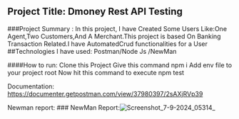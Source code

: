 ## Project Title:  Dmoney Rest API Testing
 ###Project Summary : In this project, I have Created Some Users Like:One Agent,Two Customers,And A Merchant.This project is based On Banking Transaction Related.I have AutomatedCrud 
functionalities for a User
##Technologies I have used: Postman/Node Js /NewMan


####How to run:
Clone this Project
Give this command npm i
Add env file to your project root
Now hit this command to execute npm test




Documentation: https://documenter.getpostman.com/view/37980397/2sAXjRVp39

Newman report: ### NewMan Report:![Screenshot_7-9-2024_05314_](https://github.com/user-attachments/assets/ba37d4ac-47fe-4f63-ba15-28071dd6c7ad)

